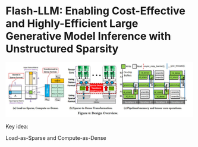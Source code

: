 # Flash-LLM: Enabling Cost-Effective and Highly-Efficient Large Generative Model Inference with Unstructured Sparsity


![](./overview.jpg)

Key idea:

Load-as-Sparse and Compute-as-Dense